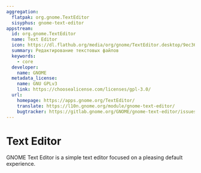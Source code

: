 ```yaml
---
aggregation:
  flatpak: org.gnome.TextEditor
  sisyphus: gnome-text-editor
appstream:
  id: org.gnome.TextEditor
  name: Text Editor
  icon: https://dl.flathub.org/media/org/gnome/TextEditor.desktop/9ec363285df05d78910df11dd389e142/icons/128x128/org.gnome.TextEditor.desktop.png
  summary: Редактирование текстовых файлов
  keywords:
    - core
  developer:
    name: GNOME
  metadata_license:
    name: GNU GPLv3
    link: https://choosealicense.com/licenses/gpl-3.0/
  url:
    homepage: https://apps.gnome.org/TextEditor/
    translate: https://l10n.gnome.org/module/gnome-text-editor/
    bugtracker: https://gitlab.gnome.org/GNOME/gnome-text-editor/issues
---
```


# Text Editor

GNOME Text Editor is a simple text editor focused on a pleasing default experience.

<!--@include: @en/apps/.parts/install/content-repo.md-->
<!--@include: @en/apps/.parts/install/content-flatpak.md-->
